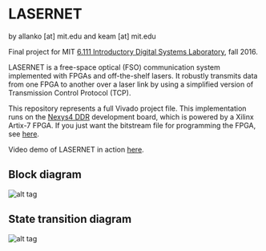 # LASERNET

by allanko [at] mit.edu and keam [at] mit.edu

Final project for MIT [6.111 Introductory Digital Systems Laboratory](http://web.mit.edu/6.111/www/f2016/), fall 2016.

LASERNET is a free-space optical (FSO) communication system implemented with FPGAs and off-the-shelf lasers. It robustly transmits data from one FPGA to another over a laser link by using a simplified version of Transmission Control Protocol (TCP).

This repository represents a full Vivado project file. This implementation runs on the [Nexys4 DDR](http://store.digilentinc.com/nexys-4-ddr-artix-7-fpga-trainer-board-recommended-for-ece-curriculum/) development board, which is powered by a Xilinx Artix-7 FPGA. If you just want the bitstream file for programming the FPGA, see [here](lasernet/lasernet.runs/impl_1/labkit.bit).

Video demo of LASERNET in action [here](https://www.youtube.com/watch?v=AM9uxJAMKng&).

## Block diagram
![alt tag](documentation/block-diagram.png)

## State transition diagram
![alt tag](documentation/state-transition-diagram.png)
